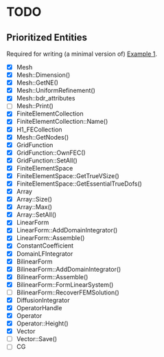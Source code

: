 # TODO

## Prioritized Entities

Required for writing (a minimal version of) [Example 1](https://github.com/mkovaxx/mfem/blob/69fbae732d5279c8d0f42c5430c4fd5656731d00/examples/ex1.cpp).

- [x] Mesh
- [x] Mesh::Dimension()
- [x] Mesh::GetNE()
- [x] Mesh::UniformRefinement()
- [x] Mesh::bdr_attributes
- [ ] Mesh::Print()
- [x] FiniteElementCollection
- [x] FiniteElementCollection::Name()
- [x] H1_FECollection
- [x] Mesh::GetNodes()
- [x] GridFunction
- [x] GridFunction::OwnFEC()
- [x] GridFunction::SetAll()
- [x] FiniteElementSpace
- [x] FiniteElementSpace::GetTrueVSize()
- [x] FiniteElementSpace::GetEssentialTrueDofs()
- [x] Array<int>
- [x] Array<int>::Size()
- [x] Array<int>::Max()
- [x] Array<int>::SetAll()
- [x] LinearForm
- [x] LinearForm::AddDomainIntegrator()
- [x] LinearForm::Assemble()
- [x] ConstantCoefficient
- [x] DomainLFIntegrator
- [x] BilinearForm
- [x] BilinearForm::AddDomainIntegrator()
- [x] BilinearForm::Assemble()
- [x] BilinearForm::FormLinearSystem()
- [ ] BilinearForm::RecoverFEMSolution()
- [x] DiffusionIntegrator
- [x] OperatorHandle
- [x] Operator
- [x] Operator::Height()
- [x] Vector
- [ ] Vector::Save()
- [ ] CG
